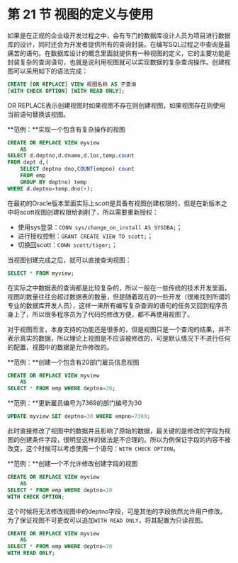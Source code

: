 # 第 21 节 视图的定义与使用

如果是在正规的企业级开发过程之中，会有专门的数据库设计人员为项目进行数据库的设计，同时还会为开发者提供所有的查询封装。在编写SQL过程之中查询是最痛苦的语句。在数据库设计的概念里面就提供有一种视图的定义，它的主要功能是封装复杂的查询语句，也就是说利用视图就可以实现数据的复杂查询操作。创建视图可以采用如下的语法完成：
```sql
CREATE [OR REPLACE] VIEW 视图名称 AS 子查询
[WITH CHECK OPTION] [WITH READ ONLY];
```

OR REPLACE表示创建视图时如果视图不存在则创建视图，如果视图存在则使用当前语句替换该视图。

**范例：**实现一个包含有复杂操作的视图
```sql
CREATE OR REPLACE VIEW myview
    AS
SELECT d.deptno,d.dname,d.loc,temp.count
FROM dept d,(
    SELECT deptno dno,COUNT(empno) count
    FROM emp
    GROUP BY deptno) temp
WHERE d.deptno=temp.dno(+);
```

在最初的Oracle版本里面实际上scott是具备有视图创建权限的，但是在新版本之中将scott视图创建权限给剥削了，所以需要重新授权：
* 使用sys登录：`CONN sys/change_on_install AS SYSDBA;`；
* 进行授权控制：`GRANT CREATE VIEW TO scott;`；
* 切换回scott：`CONN scott/tiger;`；

当视图创建完成之后，就可以直接查询视图：
```sql
SELECT * FROM myview;
```

在实际之中数据表的查询都是比较复杂的，所以一般在一些传统的技术开发里面，视图的数量往往会超过数据表的数量，但是随着现在的一些开发（很难找到所谓的专业的数据库开发人员），这样一来所有编写复杂查询的语句的任务又回到程序员身上了，所以很多程序员为了代码的修改方便，都不再使用视图了。

对于视图而言，本身支持的功能还是很多的，但是视图只是一个查询的结果，并不表示真实的数据，所以理论上视图是不应该被修改的，可是默认情况下不进行任何的配置，视图中的数据是允许修改的。

**范例：**创建一个包含有20部门雇员信息视图
```sql
CREATE OR REPLACE VIEW myview
    AS
SELECT * FROM emp WHERE deptno=20;
```

**范例：**更新雇员编号为7369的部门编号为30
```sql
UPDATE myview SET deptno=30 WHERE empno=7369;
```

此时直接修改了视图中的数据并且影响了原始的数据，最关键的是修改的字段为视图的创建条件字段，很明显这样的做法是不合理的。所以为例保证字段的内容不被改变，这个时候可以考虑使用一个语句：`WITH CHECK OPTION`。

**范例：**创建一个不允许修改创建字段的视图
```sql
CREATE OR REPLACE VIEW myview
    AS
SELECT * FROM emp WHERE deptno=20
WITH CHECK OPTION;
```

这个时候将无法修改视图中的deptno字段，可是其他的字段依然允许用户修改。为了保证视图不可更改可以追加`WITH READ ONLY`，将其配置为只读视图。
```sql
CREATE OR REPLACE VIEW myview
    AS
SELECT * FROM emp WHERE deptno=20
WITH READ ONLY;
```
